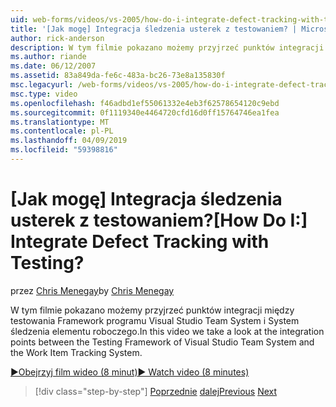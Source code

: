 ```yaml
---
uid: web-forms/videos/vs-2005/how-do-i-integrate-defect-tracking-with-testing
title: '[Jak mogę] Integracja śledzenia usterek z testowaniem? | Microsoft Docs'
author: rick-anderson
description: W tym filmie pokazano możemy przyjrzeć punktów integracji między testowania Framework programu Visual Studio Team System i System śledzenia elementu roboczego.
ms.author: riande
ms.date: 06/12/2007
ms.assetid: 83a849da-fe6c-483a-bc26-73e8a135830f
msc.legacyurl: /web-forms/videos/vs-2005/how-do-i-integrate-defect-tracking-with-testing
msc.type: video
ms.openlocfilehash: f46adbd1ef55061332e4eb3f62578654120c9ebd
ms.sourcegitcommit: 0f1119340e4464720cfd16d0ff15764746ea1fea
ms.translationtype: MT
ms.contentlocale: pl-PL
ms.lasthandoff: 04/09/2019
ms.locfileid: "59398816"
---
```

# <a name="how-do-i-integrate-defect-tracking-with-testing"></a><span data-ttu-id="763e4-104">[Jak mogę] Integracja śledzenia usterek z testowaniem?</span><span class="sxs-lookup"><span data-stu-id="763e4-104">[How Do I:] Integrate Defect Tracking with Testing?</span></span>

<span data-ttu-id="763e4-105">przez [Chris Menegay](https://twitter.com/CMenegay)</span><span class="sxs-lookup"><span data-stu-id="763e4-105">by [Chris Menegay](https://twitter.com/CMenegay)</span></span>

<span data-ttu-id="763e4-106">W tym filmie pokazano możemy przyjrzeć punktów integracji między testowania Framework programu Visual Studio Team System i System śledzenia elementu roboczego.</span><span class="sxs-lookup"><span data-stu-id="763e4-106">In this video we take a look at the integration points between the Testing Framework of Visual Studio Team System and the Work Item Tracking System.</span></span>

[<span data-ttu-id="763e4-107">&#9654;Obejrzyj film wideo (8 minut)</span><span class="sxs-lookup"><span data-stu-id="763e4-107">&#9654; Watch video (8 minutes)</span></span>](https://channel9.msdn.com/Blogs/ASP-NET-Site-Videos/how-do-i-integrate-defect-tracking-with-testing)

> [!div class="step-by-step"]
> <span data-ttu-id="763e4-108">[Poprzednie](the-effects-of-viewstate.md)
> [dalej](how-do-i-create-my-own-bug-work-item.md)</span><span class="sxs-lookup"><span data-stu-id="763e4-108">[Previous](the-effects-of-viewstate.md)
[Next](how-do-i-create-my-own-bug-work-item.md)</span></span>
